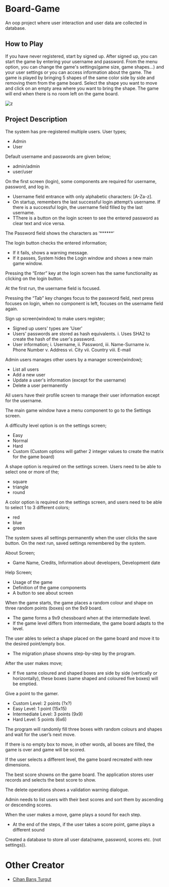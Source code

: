 # Board-Game
An oop project where user interaction and user data are collected in database.

## How to Play
If you have never registered, start by signed up. After signed up, you can start the game by entering your username and password.
From the menu option, you can change the game's settings(game size, game shapes...) and your user settings or you can access information about the game.
The game is played by bringing 5 shapes of the same color side by side and removing them from the game board. Select the shape you want to move and click on an empty area where you want to bring the shape. The game will end when there is no room left on the game board.

![z](https://user-images.githubusercontent.com/102357822/197343482-cfc722dc-e2a5-464d-912b-752c1d990824.png)

## Project Description

The system has pre-registered multiple users.
User types;
- Admin
- User

Default username and passwords are given below;
- admin/admin
- user/user

On the first screen (login), some components are required for username, password, and
log in.
- Username field entrance with only alphabetic characters: [A-Za-z].
- On startup, remembers the last successful login attempt’s username. If there is a
successful login, the username field filled by the last username.
- TThere is a button on the login screen to see the entered password as clear
text and vice versa.

The Password field shows the characters as ‘******’

The login button checks the entered information;
- If it fails, shows a warning message.
- If it passes, System hides the Login window and shows a new main game
window. 

Pressing the “Enter” key at the login screen has the same functionality as clicking on the
login button.

At the first run, the username field is focused.

Pressing the “Tab” key changes focus to the password field, next press focuses on login,
when no component is left, focuses on the username field again.

Sign up screen(window) to make users register;
- Signed up users' types are 'User'
- Users' passwords are stored as hash equivalents.
i. Uses SHA2 to create the hash of the user's password.
- User information;
i. Username,
ii. Password,
iii. Name-Surname
iv. Phone Number
v. Address
vi. City
vii. Country
viii. E-mail

Admin users manages other users by a manager screen(window);
- List all users
- Add a new user
- Update a user's information (except for the username)
- Delete a user permanently

All users have their profile screen to manage their user information except for the
username.

The main game window have a menu component to go to the Settings screen.

A difficulty level option is on the settings screen;
- Easy
- Normal
- Hard
- Custom (Custom options will gather 2 integer values to create the matrix for the game
board)

A shape option is required on the settings screen. Users need to be able to select one or
more of the;
- square
- triangle
- round 

A color option is required on the settings screen, and users need to be able to select 1 to 3
different colors;
- red
- blue
- green

The system saves all settings permanently when the user clicks the save button. On
the next run, saved settings remembered by the system.

About Screen;
- Game Name, Credits, Information about developers, Development date

Help Screen;
- Usage of the game
- Definition of the game components
- A button to see about screen

When the game starts, the game places a random colour and shape on three random
points (boxes) on the 9x9 board.
- The game forms a 9x9 chessboard when at the intermediate level.
- If the game level differs from intermediate, the game board adapts to the
level.

The user ables to select a shape placed on the game board and move it to the
desired point/empty box.
- The migration phase showns step-by-step by the program.

After the user makes move;
- If five same coloured and shaped boxes are side by side (vertically or
horizontally), these boxes (same shaped and coloured five boxes) will be emptied.

Give a point to the gamer.
- Custom Level: 2 points (?x?)
- Easy Level: 1 point (15x15)
- Intermediate Level: 3 points (9x9)
- Hard Level: 5 points (6x6)

The program will randomly fill three boxes with random colours and shapes and
wait for the user’s next move.

If there is no empty box to move, in other words, all boxes are filled, the
game is over and game will be scored.

If the user selects a different level, the game board recreated with new
dimensions.

The best score showns on the game board. The application stores user records
and selects the best score to show.

The delete operations shows a validation warning dialogue.

Admin needs to list users with their best scores and sort them by ascending or descending
scores.

When the user makes a move, game plays a sound for each step.
- At the end of the steps, if the user takes a score point, game plays a  different sound

Created a database to store all user data(name, password, scores etc. (not settings)).

# Other Creator

- [Cihan Barış Turgut](https://github.com/CihanBarisTurgut)
